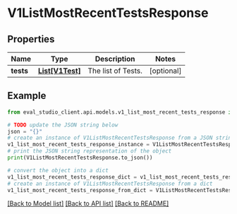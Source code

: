 # V1ListMostRecentTestsResponse


## Properties

Name | Type | Description | Notes
------------ | ------------- | ------------- | -------------
**tests** | [**List[V1Test]**](V1Test.md) | The list of Tests. | [optional] 

## Example

```python
from eval_studio_client.api.models.v1_list_most_recent_tests_response import V1ListMostRecentTestsResponse

# TODO update the JSON string below
json = "{}"
# create an instance of V1ListMostRecentTestsResponse from a JSON string
v1_list_most_recent_tests_response_instance = V1ListMostRecentTestsResponse.from_json(json)
# print the JSON string representation of the object
print(V1ListMostRecentTestsResponse.to_json())

# convert the object into a dict
v1_list_most_recent_tests_response_dict = v1_list_most_recent_tests_response_instance.to_dict()
# create an instance of V1ListMostRecentTestsResponse from a dict
v1_list_most_recent_tests_response_from_dict = V1ListMostRecentTestsResponse.from_dict(v1_list_most_recent_tests_response_dict)
```
[[Back to Model list]](../README.md#documentation-for-models) [[Back to API list]](../README.md#documentation-for-api-endpoints) [[Back to README]](../README.md)


